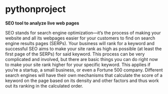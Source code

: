 # pythonproject
**SEO tool to analyze live web pages**

SEO stands for search engine optimization—it’s the process of making your website and all its webpages easier for your customers to find on search engine results pages (SERPs). Your business will rank for a keyword and successful SEO aims to make your site rank as high as possible (at least the first page of the SERPs) for said keyword. This process can be very complicated and involved, but there are basic things you can do right now to make your site rank higher for your specific keyword. This applies if you’re a startup, a small business, or even a Fortune 500 company. Different search engines will have their own mechanisms that calculate the score of a keyword on the page based on its density and other factors and thus work out its ranking in the calculated order.
